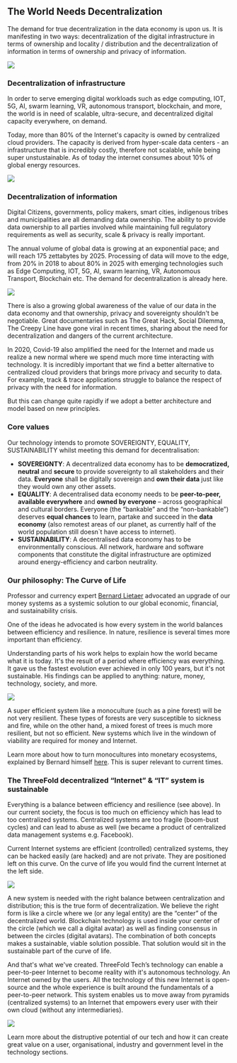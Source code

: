 ##  The World Needs Decentralization

The demand for true decentralization in the data economy is upon us. It is manifesting in two ways: decentralization of the digital infrastructure in terms of ownership and locality / distribution and the decentralization of information in terms of ownership and privacy of information.

![](tftech__decentralisation2.png  )

### Decentralization of infrastructure

In order to serve emerging digital workloads such as edge computing, IOT, 5G, AI, swarm learning, VR, autonomous transport, blockchain, and more, the world is in need of scalable, ultra-secure, and decentralized digital capacity everywhere, on demand.

Today, more than 80% of the Internet's capacity is owned by centralized cloud providers. The capacity is derived from hyper-scale data centers - an infrastructure that is incredibly costly, therefore not scalable, while being super unstustainable. As of today the internet consumes about 10% of global energy resources.

![](tftech__cloud_market.png  )

### Decentralization of information

Digital Citizens, governments, policy makers, smart cities, indigenous tribes and municipalities are all demanding data ownership. The ability to provide data ownership to all parties involved while maintaining full regulatory requirements as well as security, scale & privacy is really important.

The annual volume of global data is growing at an exponential pace; and will reach 175 zettabytes by 2025. Processing of data will move to the edge, from 20% in 2018 to about 80% in 2025 with emerging technologies such as Edge Computing, IOT, 5G, AI, swarm learning, VR, Autonomous Transport, Blockchain etc. The demand for decentralization is already here.

![](tftech__social_dilemma.png  )

There is also a growing global awareness of the value of our data in the data economy and that ownership, privacy and sovereignty shouldn't be negotiable. Great documentaries such as The Great Hack, Social Dilemma, The Creepy Line have gone viral in recent times, sharing about the need for decentralization and dangers of the current architecture. 

In 2020, Covid-19 also amplified the need for the Internet and made us realize a new normal where we spend much more time interacting with technology. It is incredibly important that we find a better alternative to centralized cloud providers that brings more privacy and security to data. For example, track & trace applications struggle to balance the respect of privacy with the need for information. 

But this can change quite rapidly if we adopt a better architecture and model based on new principles. 

### Core values

Our technology intends to promote SOVEREIGNTY, EQUALITY, SUSTAINABILITY whilst meeting this demand for decentralisation:
- __SOVEREIGNTY__: 
A decentralized data economy has to be __democratized, neutral__ and __secure__ to provide sovereignty to all stakeholders and their data. __Everyone__ shall be digitally sovereign and __own their data__ just like they would own any other assets.
- __EQUALITY__: 
A decentralised data economy needs to be __peer-to-peer, available everywhere__ and __owned by everyone__ – across geographical and cultural borders. Everyone (the
“bankable” and the “non-bankable”) deserves __equal chances__ to learn, partake and succeed in the __data economy__ (also remotest areas of our planet, as currently half of the world population still doesn`t have access to internet).
- __SUSTAINABILITY__: 
A decentralised data economy has to be environmentally conscious. All network, hardware and software components that constitute the digital infrastructure are optimized around energy-efficiency and carbon neutrality.


### Our philosophy: The Curve of Life

Professor and currency expert [Bernard Lietaer](http://www.lietaer.com/) advocated an upgrade of our money systems as a systemic solution to our global economic, financial, and sustainability crisis.

One of the ideas he advocated is how every system in the world balances between efficiency and resilience. In nature, resilience is several times more important than efficiency.

Understanding parts of his work helps to explain how the world became what it is today. It's the result of a period where efficiency was everything. It gave us the fastest evolution ever achieved in only 100 years, but it's not sustainable. His findings can be applied to anything: nature, money, technology, society, and more.

![](tftech__curve_of_life.png  )

A super efficient system like a monoculture (such as a pine forest) will be not very resilient. These types of forests are very susceptible to sickness and fire, while on the other hand, a mixed forest of trees is much more resilient, but not so efficient. New systems which live in the windown of viability are required for money and Internet. 

Learn more about how to turn monocultures into monetary ecosystems, explained by Bernard himself [here](https://www.youtube.com/watch?v=OGk-mXVSq6k). This is super relevant to current times. 

### The ThreeFold decentralized “Internet” & “IT” system is sustainable

Everything is a balance between efficiency and resilience (see above). In our current society, the focus is too much on efficiency which has lead to too centralized systems. Centralized systems are too fragile (boom-bust cycles) and can lead to abuse as well (we became a product of centralized data management systems e.g. Facebook). 

Current Internet systems are efficient (controlled) centralized systems, they can be hacked easily (are hacked) and are not private. They are positioned left on this curve. On the curve of life you would find the current Internet at the left side.

![](tftech__curve_of_life2.png  )

A new system is needed with the right balance between centralization and distribution; this is the true form of decentralization. We believe the right form is like a circle where we (or any legal entity) are the “center” of the decentralized world. Blockchain technology is used inside your center of the circle (which we call a digital avatar) as well as finding consensus in between the circles (digital avatars). The combination of both concepts makes a sustainable, viable solution possible. That solution would sit in the sustainable part of the curve of life. 

And that's what we've created. ThreeFold Tech’s technology can enable a peer-to-peer Internet to become reality with it's autonomous technology. An Internet owned by the users. All the technology of this new Internet is open-source and the whole experience is built around the fundamentals of a peer-to-peer network. This system enables us to move away from pyramids (centralized systems) to an Internet that empowers every user with their own cloud (without any intermediaries). 

![](tftech__pyramids_to_circles.png  )

Learn more about the distruptive potential of our tech and how it can create great value on a user, organisational, industry and government level in the technology sections.